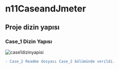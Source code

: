 # n11CaseandJmeter
## Proje dizin yapısı
### Case_1 Dizin Yapısı

![case1dizinyapisi](https://user-images.githubusercontent.com/76232388/152659353-e36d4a31-186c-4944-9a64-e34c9becfcd4.png)


```diff
- Case_2 Readme dosyası Case_2 bölümünde verildi.
```

